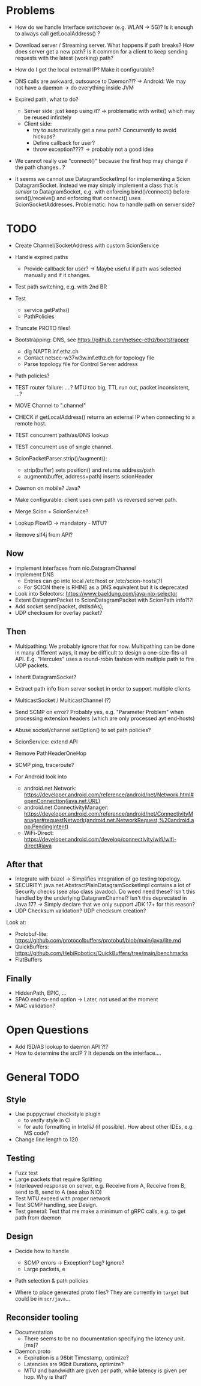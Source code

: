 # Problems

- How do we handle Interface switchover (e.g. WLAN -> 5G)?
  Is it enough to always call getLocalAddress() ?
- Download server / Streaming server. What happens if path breaks?
  How does server get a new path? Is it common for a client to 
  keep sending requests with the latest (working) path?

- How do I get the local external IP? Make it configurable?
- DNS calls are awkward, outsource to Daemon?!?
  -> Android: We may not have a daemon -> do everything inside JVM 
- Expired path, what to do?
  - Server side: just keep using it? -> problematic with write() which may be reused infinitely
  - Client side: 
    - try to automatically get a new path? Concurrently to avoid hickups?
    - Define callback for user?
    - throw exception????  -> probably not a good idea
- We cannot really use "connect()" because the first hop may change if the path changes...? 
- It seems we cannot use DatagramSocketImpl for implementing a Scion DatagramSocket.
  Instead we may simply implement a class that is *similar* to DatagramSocket, e.g.
  with enforcing bind()/connect() before send()/receive() and enforcing that connect() uses
  ScionSocketAddresses. Problematic: how to handle path on server side?

# TODO
- Create Channel/SocketAddress with custom ScionService 
- Handle expired paths
  - Provide callback for user? -> Maybe useful if path was selected manually
    and if it changes.
- Test path switching, e.g. with 2nd BR
- Test 
  - service.getPaths()
  - PathPolicies
- Truncate PROTO files! 
- Bootstrapping: DNS, see https://github.com/netsec-ethz/bootstrapper
  - dig NAPTR inf.ethz.ch
  - Contact netsec-w37w3w.inf.ethz.ch for topology file
  - Parse topology file for Control Server address
- Path policies? 
- TEST router failure: ....?  MTU too big, TTL run out, packet inconsistent, ...?
- MOVE Channel to ".channel"
- CHECK if getLocalAddress() returns an external IP when connecting to a remote host.
- TEST concurrent path/as/DNS lookup
- TEST concurrent use of single channel.
- ScionPacketParser.strip()/augment(): 
  - strip(buffer) sets position() and returns address/path
  - augment(buffer, address+path) inserts scionHeader 

- Daemon on mobile? Java?
- Make configurable: client uses own path vs reversed server path.
- Merge Scion + ScionService?

- Lookup FlowID -> mandatory - MTU?
- Remove slf4j from API?

## Now
- Implement interfaces from nio.DatagramChannel
- Implement DNS
  - Entries can go into local /etc/host or /etc/scion-hosts(?)
  - For SCION there is RHINE as a DNS equivalent but it is deprecated
- Look into Selectors:  https://www.baeldung.com/java-nio-selector
- Extent DatagramPacket to ScionDatagramPacket with ScionPath info?!?!
- Add socket.send(packet, dstIsdAs);
- UDP checksum for overlay packet?

## Then

- Multipathing: We probably ignore that for now. Multipathing can be done in
  many different ways, it may be difficult to design a one-size-fits-all API.
  E.g. "Hercules" uses a round-robin fashion with multiple path to fire UDP packets. 
  
- Inherit DatagramSocket? 
- Extract path info from server socket in order to support multiple clients
- MulticastSocket / MulticastChannel (?)
- Send SCMP on error? Probably yes, e.g. "Parameter Problem" when processing
  extension headers (which are only processed ayt end-hosts)
- Abuse socket/channel.setOption() to set path policies?
- ScionService: extend API
- Remove PathHeaderOneHop
- SCMP ping, traceroute?

- For Android look into
  - android.net.Network: 
    https://developer.android.com/reference/android/net/Network.html#openConnection(java.net.URL)
  - android.net.ConnectivityManager: 
    https://developer.android.com/reference/android/net/ConnectivityManager#requestNetwork(android.net.NetworkRequest,%20android.app.PendingIntent)
  - WiFi-Direct: 
    https://developer.android.com/develop/connectivity/wifi/wifi-direct#java

## After that
- Integrate with bazel -> Simplifies integration of go testing topology.
- SECURITY: java.net.AbstractPlainDatagramSocketImpl contains a lot of 
  Security checks (see also class javadoc). Do weed need these? Isn't this
  handled by the underlying DatagramChannel? Isn't this deprecated in Java 17?
  -> Simply declare that we only support JDK 17+ for this reason?
- UDP Checksum validation? UDP checksum creation?

Look at:
- Protobuf-lite: https://github.com/protocolbuffers/protobuf/blob/main/java/lite.md
- QuickBuffers: https://github.com/HebiRobotics/QuickBuffers/tree/main/benchmarks
- FlatBuffers

## Finally

- HiddenPath, EPIC, ...
- SPAO end-to-end option -> Later, not used at the moment
- MAC validation?

# Open Questions

- Add ISD/AS lookup to daemon API ?!?
- How to determine the srcIP ? It depends on the interface....


# General TODO

## Style

- Use puppycrawl checkstyle plugin
  - to verify style in CI
  - for auto formatting in IntelliJ (if possible). How about other IDEs, e.g. MS code?
- Change line length to 120 


## Testing
- Fuzz test
- Large packets that require Splitting
- Interleaved response on server, e.g. Receive from A, Receive from B, send to B, send to A (see also NIO)
- Test MTU exceed with proper network
- Test SCMP handling, see Design.
- Test general: Test that me make a minimum of gRPC calls, e.g. to get path from daemon 


## Design
- Decide how to handle 
  - SCMP errors -> Exception? Log? Ignore?
  - Large packets, e 
- Path selection & path policies

- Where to place generated proto files? They are currently in `target` but could be in `scr/java`...


## Reconsider tooling
- Documentation
  - There seems to be no documentation specifying the latency unit. [ms]?
- Daemon.proto
  - Expiration is a 96bit Timestamp, optimize?
  - Latencies are 96bit Durations, optimize?
  - MTU and bandwidth are given per path, while latency is given per hop. Why is that?